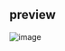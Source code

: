 ## preview

![image](https://github.com/user-attachments/assets/17c72a57-1cc9-4471-bf7c-0d001889ae00)

